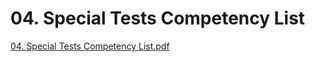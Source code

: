 # 04. Special Tests Competency List

[04. Special Tests Competency List.pdf](04%20Special%20Tests%20Competency%20List%202eceb18bf4584b8b80f6124d1e5e3578/04._Special_Tests_Competency_List.pdf)